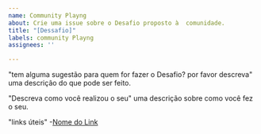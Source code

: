 ```yaml
---
name: Community Playng
about: Crie uma issue sobre o Desafio proposto à  comunidade.
title: "[Dessafio]"
labels: community Playng
assignees: ''

---
```


"tem alguma sugestão para quem for fazer o Desafio? por favor descreva"
uma descrição do que pode ser feito.

"Descreva como você realizou o seu"
uma descrição sobre como você fez o seu.

"links úteis"
-[Nome do Link](URL)
